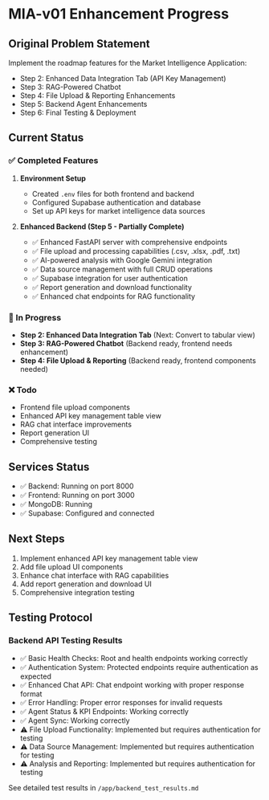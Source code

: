 # MIA-v01 Enhancement Progress

## Original Problem Statement
Implement the roadmap features for the Market Intelligence Application:
- Step 2: Enhanced Data Integration Tab (API Key Management)
- Step 3: RAG-Powered Chatbot
- Step 4: File Upload & Reporting Enhancements  
- Step 5: Backend Agent Enhancements
- Step 6: Final Testing & Deployment

## Current Status

### ✅ Completed Features
1. **Environment Setup**
   - Created `.env` files for both frontend and backend
   - Configured Supabase authentication and database
   - Set up API keys for market intelligence data sources

2. **Enhanced Backend (Step 5 - Partially Complete)**
   - ✅ Enhanced FastAPI server with comprehensive endpoints
   - ✅ File upload and processing capabilities (.csv, .xlsx, .pdf, .txt)
   - ✅ AI-powered analysis with Google Gemini integration
   - ✅ Data source management with full CRUD operations
   - ✅ Supabase integration for user authentication
   - ✅ Report generation and download functionality
   - ✅ Enhanced chat endpoints for RAG functionality

### 🔄 In Progress
- **Step 2: Enhanced Data Integration Tab** (Next: Convert to tabular view)
- **Step 3: RAG-Powered Chatbot** (Backend ready, frontend needs enhancement)
- **Step 4: File Upload & Reporting** (Backend ready, frontend components needed)

### ❌ Todo
- Frontend file upload components
- Enhanced API key management table view
- RAG chat interface improvements
- Report generation UI
- Comprehensive testing

## Services Status
- ✅ Backend: Running on port 8000
- ✅ Frontend: Running on port 3000  
- ✅ MongoDB: Running
- ✅ Supabase: Configured and connected

## Next Steps
1. Implement enhanced API key management table view
2. Add file upload UI components
3. Enhance chat interface with RAG capabilities
4. Add report generation and download UI
5. Comprehensive integration testing

## Testing Protocol
### Backend API Testing Results
- ✅ Basic Health Checks: Root and health endpoints working correctly
- ✅ Authentication System: Protected endpoints require authentication as expected
- ✅ Enhanced Chat API: Chat endpoint working with proper response format
- ✅ Error Handling: Proper error responses for invalid requests
- ✅ Agent Status & KPI Endpoints: Working correctly
- ✅ Agent Sync: Working correctly
- ⚠️ File Upload Functionality: Implemented but requires authentication for testing
- ⚠️ Data Source Management: Implemented but requires authentication for testing
- ⚠️ Analysis and Reporting: Implemented but requires authentication for testing

See detailed test results in `/app/backend_test_results.md`